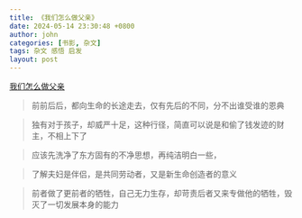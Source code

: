 ```yaml
---
title: 《我们怎么做父亲》
date: 2024-05-14 23:30:48 +0800
author: john
categories: [书影, 杂文]
tags: 杂文 感悟 启发
layout: post
---
```


[我们怎么做父亲](http://www.ziyexing.com/luxun/luxun_zw_fen_07.htm)

> 前前后后，都向生命的长途走去，仅有先后的不同，分不出谁受谁的恩典

> 独有对于孩子，却威严十足，这种行径，简直可以说是和偷了钱发迹的财主，不相上下了

> 应该先洗净了东方固有的不净思想，再纯洁明白一些，

> 了解夫妇是伴侣，是共同劳动者，又是新生命创造者的意义

> 前者做了更前者的牺牲，自己无力生存，却苛责后者又来专做他的牺牲，毁灭了一切发展本身的能力
